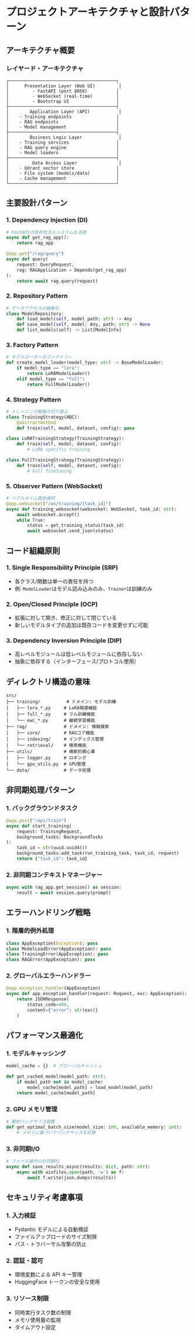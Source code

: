 # プロジェクトアーキテクチャと設計パターン

## アーキテクチャ概要

### レイヤード・アーキテクチャ
```
┌─────────────────────────────────────────┐
│      Presentation Layer (Web UI)         │
│         - FastAPI (port 8050)           │
│         - WebSocket (real-time)         │
│         - Bootstrap UI                  │
├─────────────────────────────────────────┤
│        Application Layer (API)           │
│    - Training endpoints                 │
│    - RAG endpoints                      │
│    - Model management                   │
├─────────────────────────────────────────┤
│        Business Logic Layer              │
│    - Training services                  │
│    - RAG query engine                   │
│    - Model loaders                      │
├─────────────────────────────────────────┤
│         Data Access Layer                │
│    - Qdrant vector store                │
│    - File system (models/data)          │
│    - Cache management                   │
└─────────────────────────────────────────┘
```

## 主要設計パターン

### 1. Dependency Injection (DI)
```python
# FastAPIの依存性注入システムを活用
async def get_rag_app():
    return rag_app

@app.get("/rag/query")
async def query(
    request: QueryRequest,
    rag: RAGApplication = Depends(get_rag_app)
):
    return await rag.query(request)
```

### 2. Repository Pattern
```python
# データアクセスの抽象化
class ModelRepository:
    def load_model(self, model_path: str) -> Any
    def save_model(self, model: Any, path: str) -> None
    def list_models(self) -> List[ModelInfo]
```

### 3. Factory Pattern
```python
# モデルローダーのファクトリー
def create_model_loader(model_type: str) -> BaseModelLoader:
    if model_type == "lora":
        return LoRAModelLoader()
    elif model_type == "full":
        return FullModelLoader()
```

### 4. Strategy Pattern
```python
# トレーニング戦略の切り替え
class TrainingStrategy(ABC):
    @abstractmethod
    def train(self, model, dataset, config): pass

class LoRATrainingStrategy(TrainingStrategy):
    def train(self, model, dataset, config):
        # LoRA specific training

class FullTrainingStrategy(TrainingStrategy):
    def train(self, model, dataset, config):
        # Full finetuning
```

### 5. Observer Pattern (WebSocket)
```python
# リアルタイム進捗通知
@app.websocket("/ws/training/{task_id}")
async def training_websocket(websocket: WebSocket, task_id: str):
    await websocket.accept()
    while True:
        status = get_training_status(task_id)
        await websocket.send_json(status)
```

## コード組織原則

### 1. Single Responsibility Principle (SRP)
- 各クラス/関数は単一の責任を持つ
- 例: `ModelLoader`はモデル読み込みのみ、`Trainer`は訓練のみ

### 2. Open/Closed Principle (OCP)
- 拡張に対して開き、修正に対して閉じている
- 新しいモデルタイプの追加は既存コードを変更せずに可能

### 3. Dependency Inversion Principle (DIP)
- 高レベルモジュールは低レベルモジュールに依存しない
- 抽象に依存する（インターフェース/プロトコル使用）

## ディレクトリ構造の意味

```
src/
├── training/          # ドメイン: モデル訓練
│   ├── lora_*.py     # LoRA関連機能
│   ├── full_*.py     # フル訓練機能
│   └── ewc_*.py      # 継続学習機能
├── rag/              # ドメイン: 情報検索
│   ├── core/         # RAGコア機能
│   ├── indexing/     # インデックス管理
│   └── retrieval/    # 検索機能
├── utils/            # 横断的関心事
│   ├── logger.py     # ロギング
│   └── gpu_utils.py  # GPU管理
└── data/             # データ処理
```

## 非同期処理パターン

### 1. バックグラウンドタスク
```python
@app.post("/api/train")
async def start_training(
    request: TrainingRequest,
    background_tasks: BackgroundTasks
):
    task_id = str(uuid.uuid4())
    background_tasks.add_task(run_training_task, task_id, request)
    return {"task_id": task_id}
```

### 2. 非同期コンテキストマネージャー
```python
async with rag_app.get_session() as session:
    result = await session.query(prompt)
```

## エラーハンドリング戦略

### 1. 階層的例外処理
```python
class AppException(Exception): pass
class ModelLoadError(AppException): pass
class TrainingError(AppException): pass
class RAGError(AppException): pass
```

### 2. グローバルエラーハンドラー
```python
@app.exception_handler(AppException)
async def app_exception_handler(request: Request, exc: AppException):
    return JSONResponse(
        status_code=400,
        content={"error": str(exc)}
    )
```

## パフォーマンス最適化

### 1. モデルキャッシング
```python
model_cache = {}  # グローバルキャッシュ

def get_cached_model(model_path: str):
    if model_path not in model_cache:
        model_cache[model_path] = load_model(model_path)
    return model_cache[model_path]
```

### 2. GPU メモリ管理
```python
# 動的バッチサイズ調整
def get_optimal_batch_size(model_size: int, available_memory: int):
    # メモリに基づいてバッチサイズを計算
```

### 3. 非同期I/O
```python
# ファイル操作の非同期化
async def save_results_async(results: dict, path: str):
    async with aiofiles.open(path, 'w') as f:
        await f.write(json.dumps(results))
```

## セキュリティ考慮事項

### 1. 入力検証
- Pydantic モデルによる自動検証
- ファイルアップロードのサイズ制限
- パス・トラバーサル攻撃の防止

### 2. 認証・認可
- 環境変数による API キー管理
- HuggingFace トークンの安全な使用

### 3. リソース制限
- 同時実行タスク数の制限
- メモリ使用量の監視
- タイムアウト設定